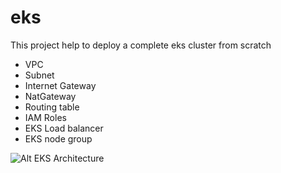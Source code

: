 # eks

This project help to deploy a complete eks cluster from scratch

- VPC
- Subnet
- Internet Gateway
- NatGateway
- Routing table
- IAM Roles
- EKS Load balancer
- EKS node group

![Alt EKS Architecture](https://toungafranck.com/wp-content/uploads/2023/08/eks-architectures.png)
